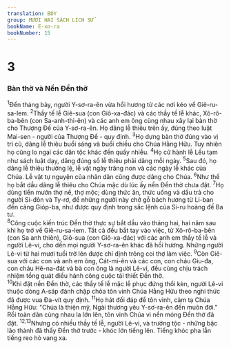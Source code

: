 ```yaml
---
translation: BDY
group: MƯƠI HAI SÁCH LỊCH SỬ
bookName: E-xơ-ra 
bookNumber: 15
---
```


<div class="title"><h1>3</h1><h3>Bàn thờ và Nền Đền thờ</h3></div>
<span class="verse exo_3_1"><sup>1</sup>Đến tháng bảy, người Y-sơ-ra-ên vừa hồi hương từ các nơi kéo về Giê-ru-sa-lem. </span>
<span class="verse exo_3_2"><sup>2</sup>Thầy tế lễ Giê-sua (con Giô-xa-đác) và các thầy tế lễ khác, Xô-rô-ba-bên (con Sa-anh-thi-ên) và các anh em ông cùng nhau xây lại bàn thờ cho Thượng Đế của Y-sơ-ra-ên. Họ dâng lễ thiêu trên ấy, đúng theo luật Mai-sen - người của Thượng Đế - quy định. </span>
<span class="verse exo_3_3"><sup>3</sup>Họ dựng bàn thờ đúng vào vị trí cũ, dâng lễ thiêu buổi sáng và buổi chiều cho Chúa Hằng Hữu. Tuy nhiên họ cũng lo ngại các dân tộc khác đến quấy nhiễu. </span>
<span class="verse exo_3_4"><sup>4</sup>Họ cử hành lễ Lều tạm như sách luật dạy, dâng đúng số lễ thiêu phải dâng mỗi ngày. </span>
<span class="verse exo_3_5"><sup>5</sup>Sau đó, họ dâng lễ thiêu thường lệ, lễ vật ngày trăng non và các ngày lễ khác của Chúa. Lễ vật tự nguyện của nhân dân cũng được dâng cho Chúa. </span>
<span class="verse exo_3_6"><sup>6</sup>Như thế họ bắt dầu dâng lễ thiêu cho Chúa mặc dù lúc ấy nền Đền thờ chưa đặt. </span>
<span class="verse exo_3_7"><sup>7</sup>Họ dùng tiền mướn thợ nề, thợ mộc; dùng thức ăn, thức uống và dầu trả cho người Si-đôn và Ty-rơ, để những người này chở gỗ bách hương từ Li-ban đến cảng Gióp-ba, như được quy định trong sắc lệnh của Si-ru hoàng đế Ba tư.<br/></span>
<span class="verse exo_3_8"><sup>8</sup>Công cuộc kiến trúc Đền thờ thực sự bắt dầu vào tháng hai, hai năm sau khi họ trở về Giê-ru-sa-lem. Tất cả đều bắt tay vào việc, từ Xô-rô-ba-bên (con Sa anh thiên), Giô-sua (con Giô-xa-đác) với các anh em thầy tế lễ và người Lê-vi, cho dến mọi người Y-sơ-ra-ên khác đã hồi hương. Những người Lê-vi từ hai mươi tuổi trở lên được chỉ định trông coi thợ làm việc. </span>
<span class="verse exo_3_9"><sup>9</sup>Còn Giê-sua với các con và anh em ông, Cát-mi-ên và các con, con cháu Giu-đa, con cháu Hê-na-đát và bà con ông là người Lê-vi, đều cùng chịu trách nhiệm tổng quát điều hành công cuộc tái thiết Đền thờ.<br/></span>
<span class="verse exo_3_10"><sup>10</sup>Khi đặt nền Đền thờ, các thầy tế lễ mặc lễ phục đứng thổi kèn, người Lê-vi thuộc dòng A-sáp đánh chập chỏa tôn vinh Chúa Hằng Hữu theo nghi thức đã được vua Đa-vít quy định. </span>
<span class="verse exo_3_11"><sup>11</sup>Họ hát đối đáp để tôn vinh, cảm tạ Chúa Hằng Hữu: &#34;Chúa là thiện mỹ, Ngài thương yêu Y-sơ-ra-ên đến muôn đời.&#34; Rồi toàn dân cùng nhau la lớn lên, tôn vinh Chúa vì nền móng Đền thờ đã đặt. </span>
<span class="verse exo_3_12 exo_3_13"><sup>12,13</sup>Nhưng có nhiều thầy tế lễ, người Lê-vi, và trưởng tộc - những bậc lão thành đã thấy Đền thờ trước - khóc lớn tiếng lên. Tiếng khóc pha lẫn tiếng reo hò vang xa.</span>
